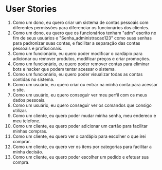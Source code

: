 # User Stories
1. Como um dono, eu quero criar um sistema de contas pessoais com diferentes permissões para diferenciar os funcionários dos clientes.
2. Como um dono, eu quero que os funcionários tenham "adm" escrito no fim de seus usuários e "Senha_administracao123" como suas senhas para padronizar suas contas, e facilitar a separação das contas pessoais e profissionais.
3. Como um funcionário, eu quero poder modificar o cardápio para adicionar ou remover produtos, modificar preços e criar promoções.
4. Como um funcionário, eu quero poder remover contas para eliminar bots e hacker que podem tentar acessar o sistema.
5. Como um funcionário, eu quero poder visualizar todas as contas contidas no sistema. 
6. Como um usuário, eu quero criar ou entrar na minha conta para acessar o site.
7. Como um usuário, eu quero conseguir ver meu perfil com os meus dados pessoais.
8. Como um usuário, eu quero conseguir ver os comandos que consigo utilizar.
9. Como um cliente, eu quero poder mudar minha senha, meu endereco e meu telefone.
10. Como um cliente, eu quero poder adicionar um cartão para facilitar minhas compras.
11. Como um cliente, eu quero ver o cardápio para escolher o que irei comprar.
12. Como um cliente, eu quero ver os itens por categorias para facilitar a minha decisão.
13. Como um cliente, eu quero poder escolher um pedido e efetuar sua compra.

